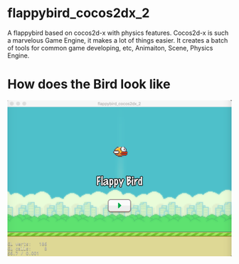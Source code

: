 # flappybird_cocos2dx_2

A flappybird based on cocos2d-x with physics features. Cocos2d-x is such a marvelous Game Engine, it makes a lot of things easier. It creates a batch of tools for common game developing, etc, Animaiton, Scene, Physics Engine. 

# How does the Bird look like

![Alt text](https://github.com/lhCheung1991/flappybird_cocos2dx_2/blob/master/1.png?raw=true "Optional Title")

